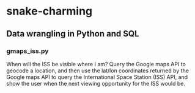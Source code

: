 # snake-charming
## Data wrangling in Python and SQL

### gmaps_iss.py
When will the ISS be visible where I am? Query the Google maps API to geocode a location, and then use the lat/lon coordinates returned by the Google maps API to query the International Space Station (ISS) API, and show the user when the next viewing opportunity for the ISS would be. 
